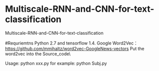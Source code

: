 # Multiscale-RNN-and-CNN-for-text-classification
Multiscale-RNN-and-CNN-for-text-classification

#Requriemtns
Python 2.7 and tensorflow 1.4.
Google Word2Vec：https://github.com/mmihaltz/word2vec-GoogleNews-vectors
Put the word2vec into the Source_code\

Usage:
python xxx.py
for example: python Subj.py

